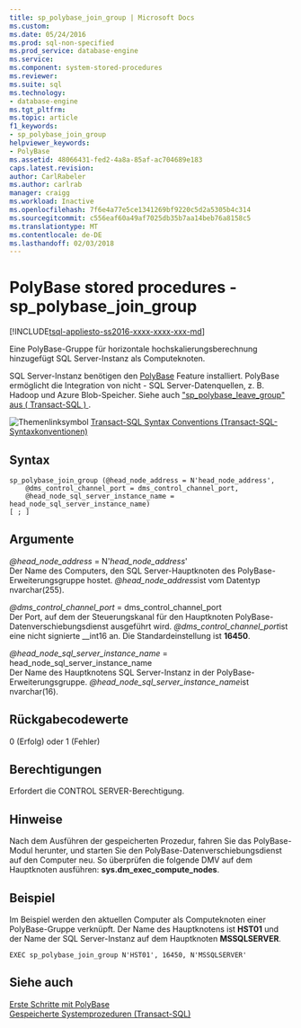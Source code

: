 ```yaml
---
title: sp_polybase_join_group | Microsoft Docs
ms.custom: 
ms.date: 05/24/2016
ms.prod: sql-non-specified
ms.prod_service: database-engine
ms.service: 
ms.component: system-stored-procedures
ms.reviewer: 
ms.suite: sql
ms.technology:
- database-engine
ms.tgt_pltfrm: 
ms.topic: article
f1_keywords:
- sp_polybase_join_group
helpviewer_keywords:
- PolyBase
ms.assetid: 48066431-fed2-4a8a-85af-ac704689e183
caps.latest.revision: 
author: CarlRabeler
ms.author: carlrab
manager: craigg
ms.workload: Inactive
ms.openlocfilehash: 7f6e4a77e5ce1341269bf9220c5d2a5305b4c314
ms.sourcegitcommit: c556eaf60a49af7025db35b7aa14beb76a8158c5
ms.translationtype: MT
ms.contentlocale: de-DE
ms.lasthandoff: 02/03/2018
---
```

# <a name="polybase-stored-procedures---sppolybasejoingroup"></a>PolyBase stored procedures - sp_polybase_join_group
[!INCLUDE[tsql-appliesto-ss2016-xxxx-xxxx-xxx-md](../../includes/tsql-appliesto-ss2016-xxxx-xxxx-xxx-md.md)]

  Eine PolyBase-Gruppe für horizontale hochskalierungsberechnung hinzugefügt SQL Server-Instanz als Computeknoten.  
  
 SQL Server-Instanz benötigen den [PolyBase](../../relational-databases/polybase/polybase-guide.md) Feature installiert.  PolyBase ermöglicht die Integration von nicht - SQL Server-Datenquellen, z. B. Hadoop und Azure Blob-Speicher. Siehe auch ["sp_polybase_leave_group" aus &#40; Transact-SQL &#41; ](../../relational-databases/system-stored-procedures/polybase-stored-procedures-sp-polybase-leave-group.md).  
  
 ![Themenlinksymbol](../../database-engine/configure-windows/media/topic-link.gif "Topic link icon") [Transact-SQL Syntax Conventions (Transact-SQL-Syntaxkonventionen)](../../t-sql/language-elements/transact-sql-syntax-conventions-transact-sql.md)  
  
## <a name="syntax"></a>Syntax  
  
```  
sp_polybase_join_group (@head_node_address = N'head_node_address',  
    @dms_control_channel_port = dms_control_channel_port,  
    @head_node_sql_server_instance_name = head_node_sql_server_instance_name)  
[ ; ]          
```  
  
## <a name="arguments"></a>Argumente  
 *@head_node_address* = N'*head_node_address*'  
 Der Name des Computers, den SQL Server-Hauptknoten des PolyBase-Erweiterungsgruppe hostet. *@head_node_address*ist vom Datentyp nvarchar(255).  
  
 *@dms_control_channel_port* = dms_control_channel_port  
 Der Port, auf dem der Steuerungskanal für den Hauptknoten PolyBase-Datenverschiebungsdienst ausgeführt wird. *@dms_control_channel_port*ist eine nicht signierte __int16 an. Die Standardeinstellung ist **16450**.  
  
 *@head_node_sql_server_instance_name* = head_node_sql_server_instance_name  
 Der Name des Hauptknotens SQL Server-Instanz in der PolyBase-Erweiterungsgruppe. *@head_node_sql_server_instance_name*ist nvarchar(16).  
  
## <a name="return-code-values"></a>Rückgabecodewerte  
 0 (Erfolg) oder 1 (Fehler)  
  
## <a name="permissions"></a>Berechtigungen  
 Erfordert die CONTROL SERVER-Berechtigung.  
  
## <a name="remarks"></a>Hinweise  
 Nach dem Ausführen der gespeicherten Prozedur, fahren Sie das PolyBase-Modul herunter, und starten Sie den PolyBase-Datenverschiebungsdienst auf den Computer neu. So überprüfen die folgende DMV auf dem Hauptknoten ausführen: **sys.dm_exec_compute_nodes**.  
  
## <a name="example"></a>Beispiel  
 Im Beispiel werden den aktuellen Computer als Computeknoten einer PolyBase-Gruppe verknüpft.  Der Name des Hauptknotens ist **HST01** und der Name der SQL Server-Instanz auf dem Hauptknoten **MSSQLSERVER**.  
  
```  
EXEC sp_polybase_join_group N'HST01', 16450, N'MSSQLSERVER'   
```  
  
## <a name="see-also"></a>Siehe auch  
 [Erste Schritte mit PolyBase](../../relational-databases/polybase/get-started-with-polybase.md)   
 [Gespeicherte Systemprozeduren &#40;Transact-SQL&#41;](../../relational-databases/system-stored-procedures/system-stored-procedures-transact-sql.md)  
  
  
